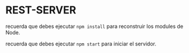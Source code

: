 # REST-SERVER

recuerda que debes ejecutar ```npm install``` para reconstruir los modules de Node.

recuerda que debes ejecutar ```npm start``` para iniciar el servidor.